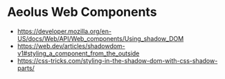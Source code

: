 # Aeolus Web Components

 * https://developer.mozilla.org/en-US/docs/Web/API/Web_components/Using_shadow_DOM
 * https://web.dev/articles/shadowdom-v1#styling_a_component_from_the_outside
 * https://css-tricks.com/styling-in-the-shadow-dom-with-css-shadow-parts/
